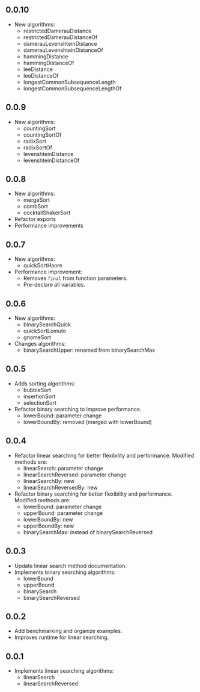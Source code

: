 ## 0.0.10

- New algorithms:
  - restrictedDamerauDistance
  - restrictedDamerauDistanceOf
  - damerauLevenshteinDistance
  - damerauLevenshteinDistanceOf
  - hammingDistance
  - hammingDistanceOf
  - leeDistance
  - leeDistanceOf
  - longestCommonSubsequenceLength
  - longestCommonSubsequenceLengthOf

## 0.0.9

- New algorithms:
  - countingSort
  - countingSortOf
  - radixSort
  - radixSortOf
  - levenshteinDistance
  - levenshteinDistanceOf

## 0.0.8

- New algorithms:
  - mergeSort
  - combSort
  - cocktailShakerSort
- Refactor exports
- Performance improvements

## 0.0.7

- New algorithms:
  - quickSortHaore
- Performance improvement:
  - Removes `final` from function parameters.
  - Pre-declare all variables.

## 0.0.6

- New algorithms:
  - binarySearchQuick
  - quickSortLomuto
  - gnomeSort
- Changes algorithms:
  - binarySearchUpper: renamed from binarySearchMax

## 0.0.5

- Adds sorting algorithms:
  - bubbleSort
  - insertionSort
  - selectionSort
- Refactor binary searching to improve performance.
  - lowerBound: parameter change
  - lowerBoundBy: removed (merged with lowerBound)

## 0.0.4

- Refactor linear searching for better flexibility and performance.
  Modified methods are:
  - linearSearch: parameter change
  - linearSearchReversed: parameter change
  - linearSearchBy: new
  - linearSearchReversedBy: new
- Refactor binary searching for better flexibility and performance.
  Modified methods are:
  - lowerBound: parameter change
  - upperBound: parameter change
  - lowerBoundBy: new
  - upperBoundBy: new
  - binarySearchMax: instead of binarySearchReversed

## 0.0.3

- Update linear search method documentation.
- Implements binary searching algorithms:
  - lowerBound
  - upperBound
  - binarySearch
  - binarySearchReversed

## 0.0.2

- Add benchmarking and organize examples.
- Improves runtime for linear searching.

## 0.0.1

- Implements linear searching algorithms:
  - linearSearch
  - linearSearchReversed
